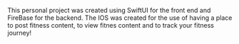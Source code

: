 This personal project was created using SwiftUI for the front end and FireBase for the backend. The IOS was created for the use of having a place to post fitness content, to view fitnes content and to track your fitness journey!
